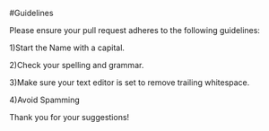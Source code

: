 #Guidelines

Please ensure your pull request adheres to the following guidelines:

1)Start the Name with a capital.

2)Check your spelling and grammar.

3)Make sure your text editor is set to remove trailing whitespace.

4)Avoid Spamming

Thank you for your suggestions!
